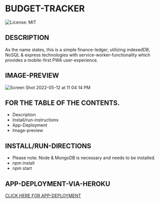# BUDGET-TRACKER
![License: MIT](https://img.shields.io/badge/License-MIT-yellow.svg)

## DESCRIPTION
As the name states, this is a simple finance-ledger, utilizing indexedDB, NoSQL & express technologies with service-worker-functionality which provides a mobile-first PWA user-experience. 

## IMAGE-PREVIEW
![Screen Shot 2022-05-12 at 11 04 14 PM](https://user-images.githubusercontent.com/94572199/168203208-9d733d60-84ee-44f0-998d-460a3ba56b84.png)

## FOR THE TABLE OF THE CONTENTS.
* Description
* Install/run-instructions
* App-Deployment
* Image-preview

## INSTALL/RUN-DIRECTIONS
* Please note: Node & MongoDB is necessary and needs to be installed.
* npm install
* npm start 

## APP-DEPLOYMENT-VIA-HEROKU
[CLICK HERE FOR APP-DEPLOYMENT](https://stormy-scrubland-05355.herokuapp.com/)

